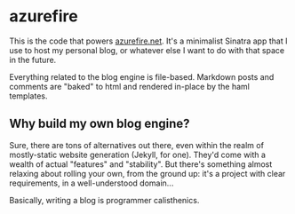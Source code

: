 # azurefire

This is the code that powers [azurefire.net](http://azurefire.net/). It's a
minimalist Sinatra app that I use to host my personal blog, or whatever else
I want to do with that space in the future.

Everything related to the blog engine is file-based. Markdown posts and
comments are "baked" to html and rendered in-place by the haml templates.

## Why build my own blog engine?

Sure, there are tons of alternatives out there, even within the realm of
mostly-static website generation (Jekyll, for one). They'd come with
a wealth of actual "features" and "stability". But there's something
almost relaxing about rolling your own, from the ground up: it's a project
with clear requirements, in a well-understood domain...

Basically, writing a blog is programmer calisthenics.
